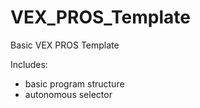 # VEX_PROS_Template
Basic VEX PROS Template

Includes:
- basic program structure
- autonomous selector
